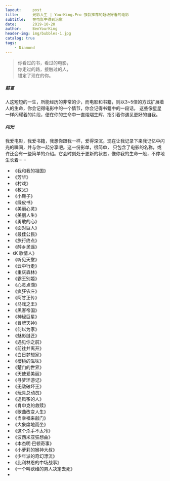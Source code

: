 ```yaml
---
layout:     post                                                           # 使用的布局（不需要改）
title:      光影人生 | YourKing.Pro 强裂推荐的超级好看的电影                  # 标题 
subtitle:   在电影中得到治愈                                                # 副标题
date:       2019-10-20                                                    # 时间
author:     BenYourKing                                                   # 作者
header-img: img/bubbles-1.jpg                                             # 这篇文章标题背景图片
catalog: true                                                             # 是否归档
tags:                                                                     # 标签
    - Diamond 
---
```

               
> 你看过的书，看过的电影，                                   
> 你走过的路，接触过的人，      
> 锚定了现在的你。

##### 前言
        
人这短短的一生，所能经历的非常的少，而电影和书籍，则以3~5倍的方式扩展着人的生命，你会记得电影中的一个情节，你会记得书籍中的一段话，
这些像星星一样闪耀着的片段，便在你的生命中一直熠熠生辉，指引着你遇见更好的自我。        


##### 闪光
      
我爱电影，我爱书籍，我想你跟我一样，爱得深沉。现在让我记录下来我记忆中闪光的瞬间，并与你一起分享吧。这一份影单，很简单，
只包含了电影的名称，或许还会有一些简单的介绍。它会时刻处于更新的状态，像你我的生命一般，不停地生长着······

* 《我和我的祖国》
* 《芳华》
* 《村戏》
* 《教父》
* 《小鞋子》
* 《绿皮书》
* 《美丽心灵》
* 《美丽人生》
* 《勇敢的心》
* 《面对巨人》
* 《最佳公民》
* 《旅行终点》
* 《醉乡民谣》
* 《K 歌情人》
* 《听见天堂》
* 《云中行走》
* 《重庆森林》
* 《霸王别姬》
* 《心灵点滴》
* 《疯狂农庄》
* 《阿甘正传》
* 《马戏之王》
* 《黑客帝国》
* 《神秘巨星》
* 《冒牌天神》
* 《何以为家》
* 《魅影缝匠》
* 《遇见你之前》
* 《前往并离开》
* 《白日梦想家》
* 《樱桃的滋味》
* 《楚门的世界》
* 《天使爱美丽》
* 《寻梦环游记》
* 《无敌破坏王》
* 《玩具总动员》
* 《追风筝的人》
* 《肖申克的救赎》
* 《歌曲改变人生》
* 《当幸福来敲门》
* 《大象席地而坐》
* 《这个杀手不太冷》
* 《波西米亚狂想曲》
* 《本杰明·巴顿奇事》
* 《小萝莉的猴神大叔》
* 《少年派的奇幻漂流》
* 《比利林恩的中场战事》
* 《一个叫欧维的男人决定去死》
* 














